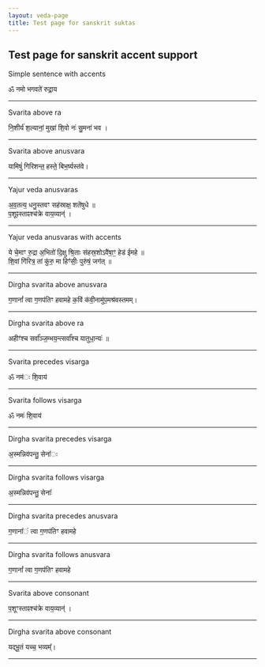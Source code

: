 ```yaml
---
layout: veda-page
title: Test page for sanskrit suktas
---
```


## Test page for sanskrit accent support

Simple sentence with accents

ॐ नमो भगवते॑ रुद्रा॒य

---

Svarita above ra

नि॒शीर्य॑ श॒ल्यानां॒ मुखा॑ शि॒वो नः॑ सु॒मना॑ भव ।

---

Svarita above anusvara

यामिषुं॑ गिरिशन्त॒ हस्ते॒ बिभ॒र्ष्यस्त॑वे।

---

Yajur veda anusvaras

अ॒व॒तत्य॒ धनु॒स्तवꣳ सह॑स्राक्ष॒ शते॑षुधे ॥  
प॒शूꣴस्ताꣴश्च॑क्रे वाय॒व्यान्॑ ।

---

Yajur veda anusvaras with accents

ये चे॒माꣳ रु॒द्रा अ॒भितो॑ दि॒क्षु श्रि॒ताः स॑हस्र॒शोऽवै॑षा॒ꣳ॒ हेड॑ ईमहे ॥  
शि॒वां गि॑रित्र॒ तां कु॑रु॒ मा हिꣳ॑सीः॒ पुरु॑षं॒ जग॑त् ॥

---

Dirgha svarita above anusvara

ग॒णानां᳚ त्वा ग॒णप॑तिꣳ हवामहे क॒विं क॑वी॒नामु॑प॒मश्र॑वस्तमम्।

---

Dirgha svarita above ra

अहीꣳ॑श्च सर्वा᳚ञ्ज॒म्भय॒न्त्सर्वा᳚श्च यातुधा॒न्यः॑ ॥

---

Svarita precedes visarga

ॐ नम॑ः शि॒वाय॑

---
Svarita follows visarga

ॐ नमः॑ शि॒वाय॑

---

Dirgha svarita precedes visarga

अ॒स्मन्निव॑पन्तु॒ सेना᳚ः

---
Dirgha svarita follows visarga

अ॒स्मन्निव॑पन्तु॒ सेनाः᳚

---

Dirgha svarita precedes anusvara

ग॒णाना᳚ं त्वा ग॒णप॑तिꣳ हवामहे

---

Dirgha svarita follows anusvara

ग॒णानां᳚ त्वा ग॒णप॑तिꣳ हवामहे

---

Svarita above consonant

प॒शूꣳस्ताꣴश्च॑क्रे वाय॒व्यान्॑ ।

---

Dirgha svarita above consonant

यद्भू॒तं यच्च॒ भव्यम्᳚।

---
